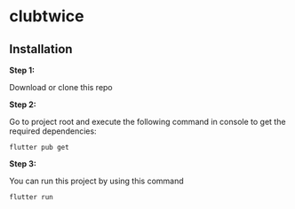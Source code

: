# clubtwice

## Installation

**Step 1:**

Download or clone this repo

**Step 2:**

Go to project root and execute the following command in console to get the required dependencies:

```
flutter pub get
```

**Step 3:**

You can run this project by using this command

```
flutter run
```
